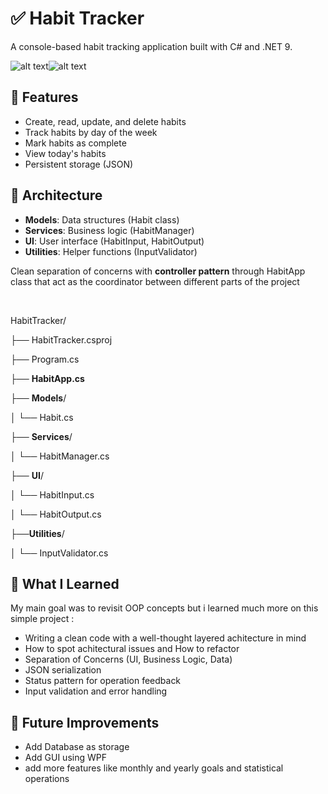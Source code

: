 
# ✅ Habit Tracker

A console-based habit tracking application built with C# and .NET 9.

![alt text](image-4.png)![alt text](image-3.png)

## 📜 Features
- Create, read, update, and delete habits
- Track habits by day of the week
- Mark habits as complete
- View today's habits
- Persistent storage (JSON)

## 🏰 Architecture


- **Models**: Data structures (Habit class)
- **Services**: Business logic (HabitManager)
- **UI**: User interface (HabitInput, HabitOutput)
- **Utilities**: Helper functions (InputValidator)

Clean separation of concerns with **controller pattern** through HabitApp class that act as the coordinator between different parts of the project

<br>

HabitTracker/


├── HabitTracker.csproj

├── Program.cs

├── **HabitApp.cs**

├── **Models**/      

│   └── Habit.cs


├── **Services**/

│   └── HabitManager.cs
 

├── **UI**/    

│   └── HabitInput.cs

│   └── HabitOutput.cs

├──**Utilities**/   

│   └── InputValidator.cs

## 🚀 What I Learned
My main goal was to revisit OOP concepts but i learned much more on this simple project :
- Writing a clean code with a well-thought layered achitecture in mind
- How to spot achitectural issues and How to refactor
- Separation of Concerns (UI, Business Logic, Data)
- JSON serialization
- Status pattern for operation feedback
- Input validation and error handling

## 🔆 Future Improvements
- Add Database as storage
- Add GUI using WPF 
- add more features like monthly and yearly goals and statistical operations


